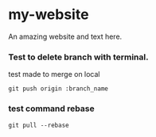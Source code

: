 # my-website

An amazing website and text here.

### Test to delete branch with terminal. 

test made to merge on local

`git push origin :branch_name`


### test command rebase

`git pull --rebase `
